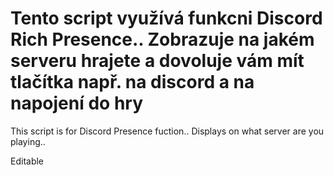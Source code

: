 # Tento script využívá funkcni Discord Rich Presence.. Zobrazuje na jakém serveru hrajete a dovoluje vám mít tlačítka např. na discord a na napojení do hry
This script is for Discord Presence fuction.. Displays on what server are you playing..

Editable
